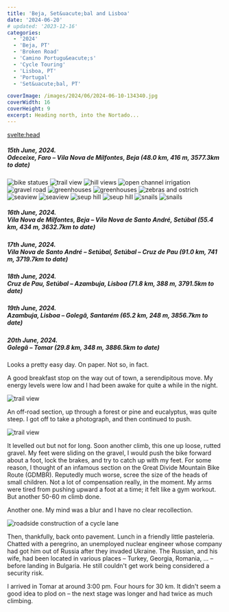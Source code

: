```yaml
---
title: 'Beja, Set&uacute;bal and Lisboa'
date: '2024-06-20'
# updated: '2023-12-16'
categories:
  - '2024'
  - 'Beja, PT'
  - 'Broken Road'
  - 'Camino Portugu&eacute;s'
  - 'Cycle Touring'
  - 'Lisboa, PT'
  - 'Portugal'
  - 'Set&uacute;bal, PT'

coverImage: /images/2024/06/2024-06-10-134340.jpg
coverWidth: 16
coverHeight: 9
excerpt: Heading north, into the Nortado...
---
```


<script>
	import Callout from '$lib/components/Callout.svelte'
  import Img from '$lib/components/Img.svelte'  
</script>

<svelte:head>

  <title>2024 Europe</title>
</svelte:head>

<section class="card">
  <h5>
      15th June, 2024.<br/>
      Odeceixe, Faro &ndash; Vila Nova de Milfontes, Beja
      (48.0 km, 416 m, 3577.3km to date)
  </h5>

<Img
  src="/images/2024/06/2024-06-15-114803.jpg"
  alt="bike statues"
  caption="I think my rig looks more comfortable."
/>
<Img
  src="/images/2024/06/2024-06-15-121813.jpg"
  alt="trail view"
  caption="Sandy double-track: Where is cycle.travel taking me?"
/>
<Img
  src="/images/2024/06/2024-06-15-121913.jpg"
  alt="hill views"
  caption="It's getting hillier."
/>
<Img
  src="/images/2024/06/2024-06-15-123315.jpg"
  alt="open channel irrigation"
  caption="I wonder how much is lost to evaporation?"
/>
<Img
  src="/images/2024/06/2024-06-15-123719.jpg"
  alt="gravel road"
  caption="Gravel! Would bigger tyres have worked better for this trip?"
/>
<Img
  src="/images/2024/06/2024-06-15-125451.jpg"
  alt="greenhouses"
  caption="Strawberries grown under cover."
/>
<Img
  src="/images/2024/06/2024-06-15-125506.jpg"
  alt="greenhouses"
/>
<Img
  src="/images/2024/06/2024-06-15-133100.jpg"
  alt="zebras and ostrich"
  caption="Have I been out in the sun too long? Am I seeing things?"
/>
<Img
  src="/images/2024/06/2024-06-15-133759.jpg"
  alt="seaview"
  caption="A glimpse of the sea"
/>
<Img
  src="/images/2024/06/2024-06-15-145838.jpg"
  alt="seaview"
  caption="And steep downhill to join it"
/>
<Img
  src="/images/2024/06/2024-06-15-150838.jpg"
  alt="seup hill"
  caption="And steep uphill to leave it. Not all ridden."
/>
<Img
  src="/images/2024/06/2024-06-15-150838.jpg"
  alt="seup hill"
  caption="And steep uphill to leave it. Not all ridden."
/>
<Img
  src="/images/2024/06/2024-06-15-161737.jpg"
  alt="snails"
  caption="Someone's dinner?"
/>
<Img
  src="/images/2024/06/2024-06-15-190543.jpg"
  alt="snails"
  caption="And into Vila Nova de Milfontes for the night."
/>

</section>

<section class="card">
  <h5>
      16th June, 2024.<br/>
      Vila Nova de Milfontes, Beja &ndash; Vila Nova de Santo Andr&eacute;, Set&uacute;bal
      (55.4 km, 434 m, 3632.7km to date)
  </h5>
</section>

<section class="card">
  <h5>
      17th June, 2024.<br/>
      Vila Nova de Santo Andr&eacute; &ndash; Set&uacute;bal, Set&uacute;bal &ndash; Cruz de Pau
      (91.0 km, 741 m, 3719.7km to date)
  </h5>
</section>

<section class="card">
  <h5>
      18th June, 2024.<br/>
      Cruz de Pau, Set&uacute;bal &ndash; Azambuja, Lisboa
      (71.8 km, 388 m, 3791.5km to date)
  </h5>
</section>

<section class="card">
  <h5>
      19th June, 2024.<br/>
      Azambuja, Lisboa &ndash; Goleg&atilde;, Santar&eacute;m
      (65.2 km, 248 m, 3856.7km to date)
  </h5>
</section>

<section class="card">
  <h5>
      20th June, 2024.<br/>
      Goleg&atilde; &ndash; Tomar
      (29.8 km, 348 m, 3886.5km to date)
  </h5>

  <p>Looks a pretty easy day. On paper. Not so, in fact.</p>

  <p>A good breakfast stop on the way out of town, a serendipitous move. My energy levels were low and I had been awake for quite a while in the night.</p>

<Img
    src="/images/2024/06/2024-06-20-130621.jpg"
    alt="trail view"
  />

  <p>An off-road section, up through a forest or pine and eucalyptus, was quite steep. I got off to take a photograph, and then continued to push.</p>

<Img
    src="/images/2024/06/2024-06-20-133257.jpg"
    alt="trail view"
  />

  <p>It levelled out but not for long. Soon another climb, this one up loose, rutted gravel. My feet were sliding on the gravel, I would push the bike forward about a foot, lock the brakes, and try to catch up with my feet. For some reason, I thought of an infamous section on the Great Divide Mountain Bike Route (GDMBR). Reputedly much worse, scree the size of the heads of small children. Not a lot of compensation really, in the moment. My arms were tired from pushing upward a foot at a time; it felt like a gym workout. But another 50-60 m climb done.</p>

  <p>Another one. My mind was a blur and I have no clear recollection. </p>

<Img
    src="/images/2024/06/2024-06-20-160530.jpg"
    alt="roadside construction of a cycle lane"
    caption="A new cycle pathway in the making?"
  />

  <p>Then, thankfully, back onto pavement. Lunch in a friendly little pasteleria. 
   Chatted with a peregrino, an unemployed nuclear engineer whose company had got him out of Russia after they invaded Ukraine. The Russian, and his wife, had been located in various places &ndash; Turkey, Georgia, Romania, ... &ndash; before landing in Bulgaria. He still couldn't get work being considered a security risk.
   </p>

   <p>I arrived in Tomar at around 3:00 pm. Four hours for 30 km. It didn't seem a good idea to plod on &ndash; the next stage was longer and had twice as much climbing. </p>
</section>
